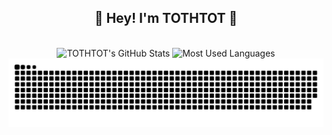 <!--
 * @Author: TOTHTOT 37585883+TOTHTOT@users.noreply.github.com
 * @Date: 2024-09-11 17:47:46
 * @LastEditors: TOTHTOT 37585883+TOTHTOT@users.noreply.github.com
 * @LastEditTime: 2024-09-12 10:36:57
 * @FilePath: \undefinedd:\Documents\GitHub\TOTHTOT\README.md
 * @Description: 这是默认设置,请设置`customMade`, 打开koroFileHeader查看配置 进行设置: https://github.com/OBKoro1/koro1FileHeader/wiki/%E9%85%8D%E7%BD%AE
-->
<h2 align="center">👋 Hey! I'm TOTHTOT 🐘</h2>
<br />

<div align="center">
  <img height="130px" src="https://github-readme-stats.vercel.app/api?username=TOTHTOT&hide_title=true&show_icons=true&hide=issues&include_all_commits=true&count_private=true&theme=graywhite&hide_border=true&bg_color=45,ff7979,ffd479,fffc79,73fa79" alt="TOTHTOT's GitHub Stats">
  <img height="130px" src="https://github-readme-stats.vercel.app/api/top-langs?username=TOTHTOT&hide_title=true&layout=compact&theme=graywhite&hide_border=true&bg_color=45,fffc79,73fa79,75f0db" alt="Most Used Languages">
</div>

<div align="center">
  <img src="https://raw.githubusercontent.com/TOTHTOT/TOTHTOT/output/github-contribution-grid-snake.svg" alt="TOTHTOT's GitHub Activity Graph">
</div>

<!-- <h3 align="center">⭐ Most Starred Repos</h3>

<div align="center">
  <img align="center" src="https://github-readme-stats.vercel.app/api/pin/?username=TOTHTOT&repo=REPO_1&theme=graywhite&hide_border=true" />
  <img align="center" src="https://github-readme-stats.vercel.app/api/pin/?username=TOTHTOT&repo=REPO_2&theme=graywhite&hide_border=true" />
</div> -->
